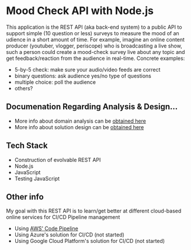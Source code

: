 # Mood Check API with Node.js
This application is the REST API (aka back-end system) to a public API to support simple (10 question or less) surveys to measure the mood of an udience in a short amount of time. For example, imagine an online content producer (youtuber, vlogger, periscope) who is broadcasting a live show, such a person could create a mood-check survey live about any topic and get feedback/reaction from the audience in real-time. Concrete examples:
- 5-by-5 check: make sure your audio/video feeds are correct
- binary questions: ask audience yes/no type of questions
- multiple choice: poll the audience
- others?

## Documenation Regarding Analysis & Design...
- More info about domain analysis can be [obtained here](dox/analysis/main.md)
- More info about solution design can be [obtained here](dox/design/main.md)

## Tech Stack
- Construction of evolvable REST API
- Node.js
- JavaScript
- Testing JavaScript

## Other info
My goal with this REST API is to learn/get better at different cloud-based online services for CI/CD Pipeline management
- Using [AWS' Code Pipeline](dox/cicd/aws-cicd.md)
- Using Azure's solution for CI/CD (not started)
- Using Google Cloud Platform's solution for CI/CD (not started)

